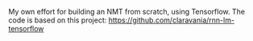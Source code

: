 My own effort for building an NMT from scratch, using Tensorflow.
The code is based on this project: https://github.com/claravania/rnn-lm-tensorflow

